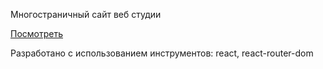 Многостраничный сайт веб студии  

[Посмотреть](https://svetlanael12.github.io/Create-Studio/)

Разработано с использованием инструментов: react, react-router-dom  

